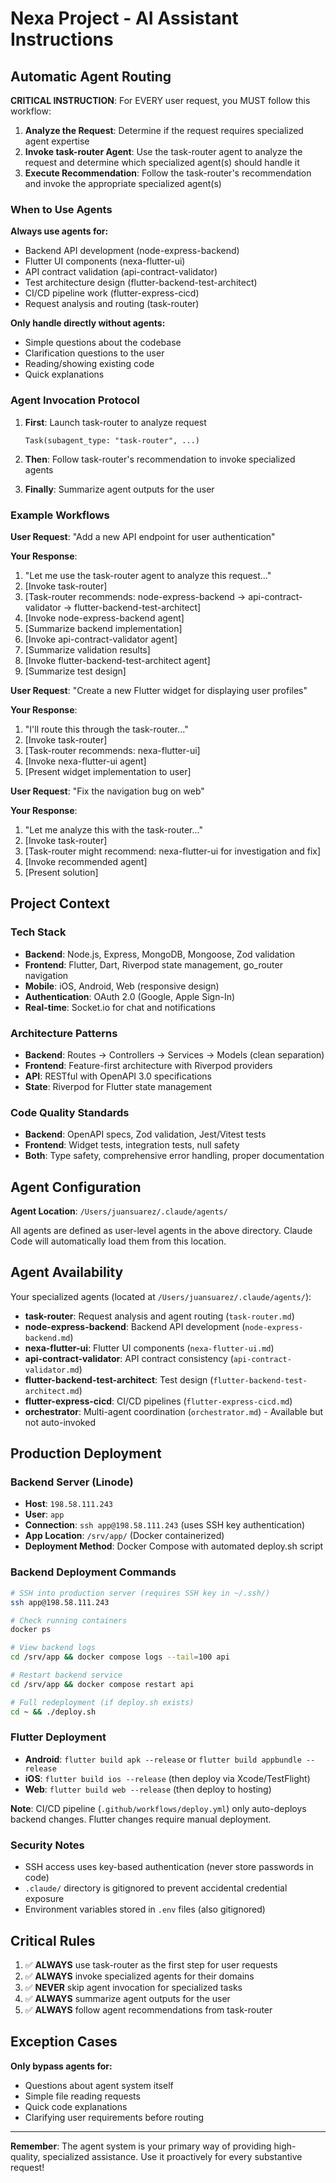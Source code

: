 # Nexa Project - AI Assistant Instructions

## Automatic Agent Routing

**CRITICAL INSTRUCTION**: For EVERY user request, you MUST follow this workflow:

1. **Analyze the Request**: Determine if the request requires specialized agent expertise
2. **Invoke task-router Agent**: Use the task-router agent to analyze the request and determine which specialized agent(s) should handle it
3. **Execute Recommendation**: Follow the task-router's recommendation and invoke the appropriate specialized agent(s)

### When to Use Agents

**Always use agents for:**
- Backend API development (node-express-backend)
- Flutter UI components (nexa-flutter-ui)
- API contract validation (api-contract-validator)
- Test architecture design (flutter-backend-test-architect)
- CI/CD pipeline work (flutter-express-cicd)
- Request analysis and routing (task-router)

**Only handle directly without agents:**
- Simple questions about the codebase
- Clarification questions to the user
- Reading/showing existing code
- Quick explanations

### Agent Invocation Protocol

1. **First**: Launch task-router to analyze request
   ```
   Task(subagent_type: "task-router", ...)
   ```

2. **Then**: Follow task-router's recommendation to invoke specialized agents

3. **Finally**: Summarize agent outputs for the user

### Example Workflows

**User Request**: "Add a new API endpoint for user authentication"

**Your Response**:
1. "Let me use the task-router agent to analyze this request..."
2. [Invoke task-router]
3. [Task-router recommends: node-express-backend → api-contract-validator → flutter-backend-test-architect]
4. [Invoke node-express-backend agent]
5. [Summarize backend implementation]
6. [Invoke api-contract-validator agent]
7. [Summarize validation results]
8. [Invoke flutter-backend-test-architect agent]
9. [Summarize test design]

**User Request**: "Create a new Flutter widget for displaying user profiles"

**Your Response**:
1. "I'll route this through the task-router..."
2. [Invoke task-router]
3. [Task-router recommends: nexa-flutter-ui]
4. [Invoke nexa-flutter-ui agent]
5. [Present widget implementation to user]

**User Request**: "Fix the navigation bug on web"

**Your Response**:
1. "Let me analyze this with the task-router..."
2. [Invoke task-router]
3. [Task-router might recommend: nexa-flutter-ui for investigation and fix]
4. [Invoke recommended agent]
5. [Present solution]

## Project Context

### Tech Stack
- **Backend**: Node.js, Express, MongoDB, Mongoose, Zod validation
- **Frontend**: Flutter, Dart, Riverpod state management, go_router navigation
- **Mobile**: iOS, Android, Web (responsive design)
- **Authentication**: OAuth 2.0 (Google, Apple Sign-In)
- **Real-time**: Socket.io for chat and notifications

### Architecture Patterns
- **Backend**: Routes → Controllers → Services → Models (clean separation)
- **Frontend**: Feature-first architecture with Riverpod providers
- **API**: RESTful with OpenAPI 3.0 specifications
- **State**: Riverpod for Flutter state management

### Code Quality Standards
- **Backend**: OpenAPI specs, Zod validation, Jest/Vitest tests
- **Frontend**: Widget tests, integration tests, null safety
- **Both**: Type safety, comprehensive error handling, proper documentation

## Agent Configuration

**Agent Location**: `/Users/juansuarez/.claude/agents/`

All agents are defined as user-level agents in the above directory. Claude Code will automatically load them from this location.

## Agent Availability

Your specialized agents (located at `/Users/juansuarez/.claude/agents/`):
- **task-router**: Request analysis and agent routing (`task-router.md`)
- **node-express-backend**: Backend API development (`node-express-backend.md`)
- **nexa-flutter-ui**: Flutter UI components (`nexa-flutter-ui.md`)
- **api-contract-validator**: API contract consistency (`api-contract-validator.md`)
- **flutter-backend-test-architect**: Test design (`flutter-backend-test-architect.md`)
- **flutter-express-cicd**: CI/CD pipelines (`flutter-express-cicd.md`)
- **orchestrator**: Multi-agent coordination (`orchestrator.md`) - Available but not auto-invoked

## Production Deployment

### Backend Server (Linode)
- **Host**: `198.58.111.243`
- **User**: `app`
- **Connection**: `ssh app@198.58.111.243` (uses SSH key authentication)
- **App Location**: `/srv/app/` (Docker containerized)
- **Deployment Method**: Docker Compose with automated deploy.sh script

### Backend Deployment Commands
```bash
# SSH into production server (requires SSH key in ~/.ssh/)
ssh app@198.58.111.243

# Check running containers
docker ps

# View backend logs
cd /srv/app && docker compose logs --tail=100 api

# Restart backend service
cd /srv/app && docker compose restart api

# Full redeployment (if deploy.sh exists)
cd ~ && ./deploy.sh
```

### Flutter Deployment
- **Android**: `flutter build apk --release` or `flutter build appbundle --release`
- **iOS**: `flutter build ios --release` (then deploy via Xcode/TestFlight)
- **Web**: `flutter build web --release` (then deploy to hosting)

**Note**: CI/CD pipeline (`.github/workflows/deploy.yml`) only auto-deploys backend changes. Flutter changes require manual deployment.

### Security Notes
- SSH access uses key-based authentication (never store passwords in code)
- `.claude/` directory is gitignored to prevent accidental credential exposure
- Environment variables stored in `.env` files (also gitignored)

## Critical Rules

1. ✅ **ALWAYS** use task-router as the first step for user requests
2. ✅ **ALWAYS** invoke specialized agents for their domains
3. ✅ **NEVER** skip agent invocation for specialized tasks
4. ✅ **ALWAYS** summarize agent outputs for the user
5. ✅ **ALWAYS** follow agent recommendations from task-router

## Exception Cases

**Only bypass agents for:**
- Questions about agent system itself
- Simple file reading requests
- Quick code explanations
- Clarifying user requirements before routing

---

**Remember**: The agent system is your primary way of providing high-quality, specialized assistance. Use it proactively for every substantive request!
